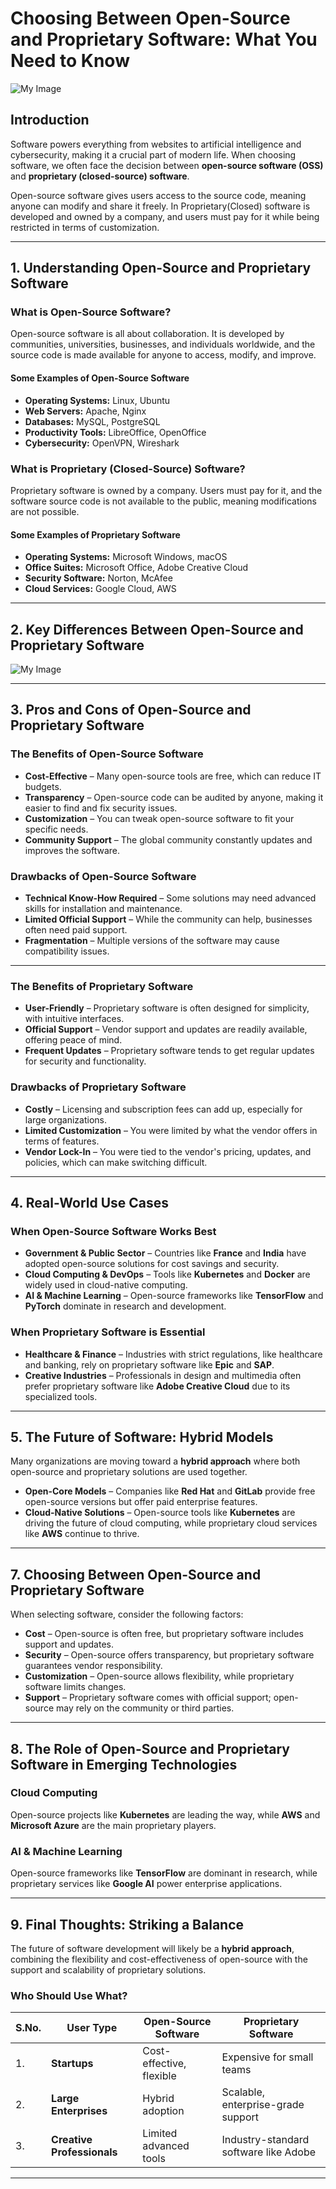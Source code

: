

# **Choosing Between Open-Source and Proprietary Software: What You Need to Know**  

![My Image](./open-source-software-vs-closed-source-software-feature-image.png)

## **Introduction**  
Software powers everything from websites to artificial intelligence and cybersecurity, making it a crucial part of modern life. When choosing software, we often face the decision between **open-source software (OSS)** and **proprietary (closed-source) software**.  

Open-source software gives users access to the source code, meaning anyone can modify and share it freely. In Proprietary(Closed) software is developed and owned by a company, and users must pay for it while being restricted in terms of customization.  


---

## **1. Understanding Open-Source and Proprietary Software**  

### **What is Open-Source Software?**  
Open-source software is all about collaboration. It is developed by communities, universities, businesses, and individuals worldwide, and the source code is made available for anyone to access, modify, and improve.  

#### **Some Examples of Open-Source Software**  
- **Operating Systems:** Linux, Ubuntu  
- **Web Servers:** Apache, Nginx  
- **Databases:** MySQL, PostgreSQL  
- **Productivity Tools:** LibreOffice, OpenOffice  
- **Cybersecurity:** OpenVPN, Wireshark  

### **What is Proprietary (Closed-Source) Software?**  
Proprietary software is owned by a company. Users must pay for it, and the software source code is not available to the public, meaning modifications are not possible.  

#### **Some Examples of Proprietary Software**  
- **Operating Systems:** Microsoft Windows, macOS  
- **Office Suites:** Microsoft Office, Adobe Creative Cloud  
- **Security Software:** Norton, McAfee  
- **Cloud Services:** Google Cloud, AWS  

---

## **2. Key Differences Between Open-Source and Proprietary Software**  

![My Image](./Open-source-vs-commercial-approach.png)

---

## **3. Pros and Cons of Open-Source and Proprietary Software**  

### **The Benefits of Open-Source Software**  
- **Cost-Effective** – Many open-source tools are free, which can reduce IT budgets.  
- **Transparency** – Open-source code can be audited by anyone, making it easier to find and fix security issues.  
- **Customization** – You can tweak open-source software to fit your specific needs.  
- **Community Support** – The global community constantly updates and improves the software.  

### **Drawbacks of Open-Source Software**  
- **Technical Know-How Required** – Some solutions may need advanced skills for installation and maintenance.  
- **Limited Official Support** – While the community can help, businesses often need paid support.  
- **Fragmentation** – Multiple versions of the software may cause compatibility issues.  

---

### **The Benefits of Proprietary Software**  
- **User-Friendly** – Proprietary software is often designed for simplicity, with intuitive interfaces.  
- **Official Support** – Vendor support and updates are readily available, offering peace of mind.  
- **Frequent Updates** – Proprietary software tends to get regular updates for security and functionality.  

### **Drawbacks of Proprietary Software**  
- **Costly** – Licensing and subscription fees can add up, especially for large organizations.  
- **Limited Customization** – You were limited by what the vendor offers in terms of features.  
- **Vendor Lock-In** – You were tied to the vendor's pricing, updates, and policies, which can make switching difficult.  

---

## **4. Real-World Use Cases**  

### **When Open-Source Software Works Best**  
- **Government & Public Sector** – Countries like **France** and **India** have adopted open-source solutions for cost savings and security.  
- **Cloud Computing & DevOps** – Tools like **Kubernetes** and **Docker** are widely used in cloud-native computing.  
- **AI & Machine Learning** – Open-source frameworks like **TensorFlow** and **PyTorch** dominate in research and development.  

### **When Proprietary Software is Essential**  
- **Healthcare & Finance** – Industries with strict regulations, like healthcare and banking, rely on proprietary software like **Epic** and **SAP**.  
- **Creative Industries** – Professionals in design and multimedia often prefer proprietary software like **Adobe Creative Cloud** due to its specialized tools.  

---

## **5. The Future of Software: Hybrid Models**  

Many organizations are moving toward a **hybrid approach** where both open-source and proprietary solutions are used together.  

- **Open-Core Models** – Companies like **Red Hat** and **GitLab** provide free open-source versions but offer paid enterprise features.  
- **Cloud-Native Solutions** – Open-source tools like **Kubernetes** are driving the future of cloud computing, while proprietary cloud services like **AWS** continue to thrive.  

---

## **7. Choosing Between Open-Source and Proprietary Software**  

When selecting software, consider the following factors:  

- **Cost** – Open-source is often free, but proprietary software includes support and updates.  
- **Security** – Open-source offers transparency, but proprietary software guarantees vendor responsibility.  
- **Customization** – Open-source allows flexibility, while proprietary software limits changes.  
- **Support** – Proprietary software comes with official support; open-source may rely on the community or third parties.  

---

## **8. The Role of Open-Source and Proprietary Software in Emerging Technologies**  

### **Cloud Computing**  
Open-source projects like **Kubernetes** are leading the way, while **AWS** and **Microsoft Azure** are the main proprietary players.  

### **AI & Machine Learning**  
Open-source frameworks like **TensorFlow** are dominant in research, while proprietary services like **Google AI** power enterprise applications.  

---

## **9. Final Thoughts: Striking a Balance**  

The future of software development will likely be a **hybrid approach**, combining the flexibility and cost-effectiveness of open-source with the support and scalability of proprietary solutions.  

### **Who Should Use What?**  
| S.No. | User Type             | Open-Source Software      | Proprietary Software            |
|-------|-----------------------|---------------------------|---------------------------------|
| 1.    | **Startups**           | Cost-effective, flexible  | Expensive for small teams       |
| 2.    | **Large Enterprises** | Hybrid adoption           | Scalable, enterprise-grade support |
| 3.    | **Creative Professionals** | Limited advanced tools   | Industry-standard software like Adobe |

---

